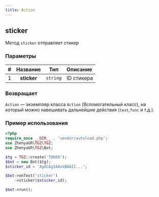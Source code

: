 ```yaml
---
title: Action
---
```


## sticker
Метод `sticker` отправляет стикер

### Параметры

| # |  Название   |   Тип    | Описание   |
|:-:|:-----------:|:--------:|:-----------|
| 1 | **sticker** | `string` | ID стикера |

### Возвращает

`Action` — экземпляр класса `Action` (Вспомогательный класс), на который можно навешивать дальнейшие действия (`text`,`func` и т.д.).

### Пример использования

```php
<?php
require_once __DIR__ . 'vendor/autoload.php';
use ZhenyaGR\TGZ\TGZ;
use ZhenyaGR\TGZ\Bot;

$tg = TGZ::create('ТОКЕН');
$bot = new Bot($tg);
$sticker_id = 'AgACAgIAAxkBAAII...';

$bot->onText('sticker')
    ->sticker($sticker_id);

$bot->run();
```